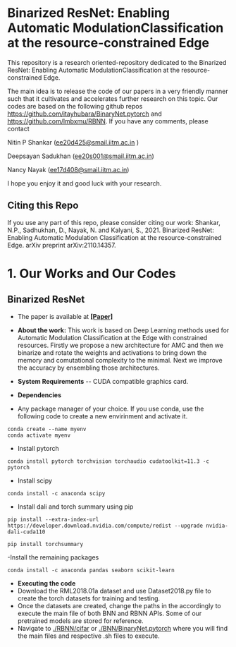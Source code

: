 # Binarized ResNet: Enabling Automatic ModulationClassification at the resource-constrained Edge
This repository is a research oriented-repository dedicated to the Binarized ResNet: Enabling Automatic ModulationClassification at the resource-constrained Edge. 

The main idea is to release the code of our papers in a very friendly manner such that it cultivates and accelerates further research on this topic. Our codes are based on the following github repos https://github.com/itayhubara/BinaryNet.pytorch and https://github.com/lmbxmu/RBNN.
If you have any comments, please contact 

Nitin P Shankar  (ee20d425@smail.iitm.ac.in )

Deepsayan Sadukhan (ee20s001@smail.iitm.ac.in)

Nancy Nayak (ee17d408@smail.iitm.ac.in)

I hope you enjoy it and good luck with your research.

## Citing this Repo
If you use any part of this repo, please consider citing our work:
Shankar, N.P., Sadhukhan, D., Nayak, N. and Kalyani, S., 2021. Binarized ResNet: Enabling Automatic Modulation Classification at the resource-constrained Edge. arXiv preprint arXiv:2110.14357.

# 1. Our Works and Our Codes
## Binarized ResNet
- The paper is available at __[[Paper]](https://arxiv.org/abs/2110.14357)__

- **About the work:** This work is based on Deep Learning methods used for Automatic Modulation Classification at the Edge with constrained resources. Firstly we propose a new architecture for AMC and then we binarize and rotate the weights and activations to bring down the memory and comutational complexity to the minimal. Next we improve the accuracy by ensembling those architectures.

- **System Requirements**
-- CUDA compatible graphics card.

- **Dependencies**
- Any package manager of your choice. If you use conda, use the following code to create a new envirinment and activate it.
```
conda create --name myenv
conda activate myenv
```

- Install pytorch
```
conda install pytorch torchvision torchaudio cudatoolkit=11.3 -c pytorch
```

- Install scipy
```
conda install -c anaconda scipy
```

- Install dali and torch summary using pip
```
pip install --extra-index-url https://developer.download.nvidia.com/compute/redist --upgrade nvidia-dali-cuda110
```

```
pip install torchsummary
```

-Install the remaining packages

```
conda install -c anaconda pandas seaborn scikit-learn
```

- **Executing the code**
- Download the RML2018.01a dataset and use Dataset2018.py file to create the torch datasets for training and testing.
- Once the datasets are created, change the paths in the accordingly to execute the main file of both BNN and RBNN APIs. Some of our pretrained models are stored for reference.
- Navigate to [./RBNN/cifar](https://github.com/deepsy1998/RBLResNet/tree/main/RBNN/cifar) or [./BNN/BinaryNet.pytorch](https://github.com/deepsy1998/RBLResNet/tree/main/BNN/BinaryNet.pytorch) where you will find the main files and respective .sh files to execute.
